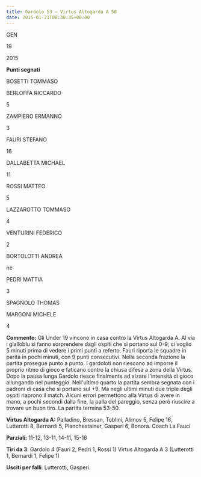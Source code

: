 ```yaml
---
title: Gardolo 53 – Virtus Altogarda A 50
date: 2015-01-21T08:30:35+00:00
---
```

GEN

19

2015

**Punti segnati**

BOSETTI TOMMASO

BERLOFFA RICCARDO

5

ZAMPIERO ERMANNO

3

FAURI STEFANO

16

DALLABETTA MICHAEL

11

ROSSI MATTEO

5

LAZZAROTTO TOMMASO

4

VENTURINI FEDERICO

2

BORTOLOTTI ANDREA

ne

PEDRI MATTIA

3

SPAGNOLO THOMAS

MARGONI MICHELE

4

**Commento:** Gli Under 19 vincono in casa contro la Virtus Altogarda A. Al via i gialloblu si fanno sorprendere dagli ospiti che si portano sul 0-9; ci voglio 5 minuti prima di vedere i primi punti a referto. Fauri riporta le squadre in parità in pochi minuti, con 9 punti consecutivi. Nella seconda frazione la partita prosegue punto a punto. I gardoloti non riescono ad imporre il proprio ritmo di gioco e faticano contro la chiusa difesa a zona della Virtus. Dopo la pausa lunga Gardolo riesce finalmente ad alzare l'intensità di gioco allungando nel punteggio. Nell'ultimo quarto la partita sembra segnata con i padroni di casa che si portano sul +9. Ma negli ultimi minuti due triple degli ospiti riaprono il match. Alcuni errori permettono alla Virtus di avere in mano, a pochi secondi dalla fine, la palla del pareggio, senza però riuscire a trovare un buon tiro. La partita termina 53-50.

**Virtus Altogarda A:** Palladino, Bressan, Toblini, Alimov 5, Felipe 16, Lutterotti 8, Bernardi 5, Planchestainer, Gasperi 6, Bonora. Coach La Fauci

**Parziali:** 11-12, 13-11, 14-11, 15-16

**Tiri da 3**: Gardolo 4 (Fauri 2, Pedri 1, Rossi 1) Virtus Altogarda A 3 (Lutterotti 1, Bernardi 1, Felipe 1)

**Usciti per falli**: Lutterotti, Gasperi.